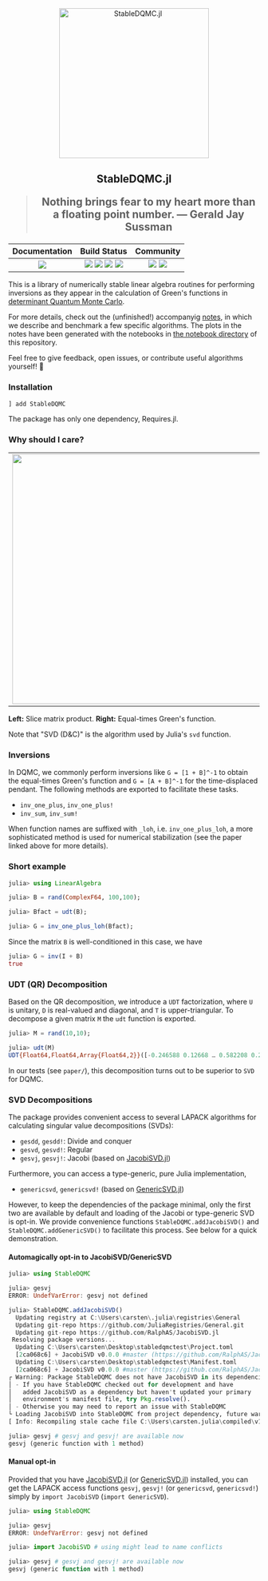 <div align="center">
  <a href="https://crstnbr.github.io/StableDQMC.jl/dev">
    <img src="https://raw.githubusercontent.com/crstnbr/StableDQMC.jl/master/docs/src/assets/logo.png" alt="StableDQMC.jl" width="300">
  </a>
</div>

<h2 align="center">StableDQMC.jl
<p align="center">
  <blockquote>Nothing brings fear to my heart more than a floating point number. — Gerald Jay Sussman</blockquote>
</p>
</h2>

| **Documentation**                                                               | **Build Status**                                                                                |  **Community**                                                                                |
|:-------------------------------------------------------------------------------:|:-----------------------------------------------------------------------------------------------:|:-----------------------------------------------------------------------------------------------:|
| [![][docs-dev-img]][docs-dev-url] | ![][lifecycle-img] [![][github-ci-img]][github-ci-url] [![][codecov-img]][codecov-url] [![][pkgeval-img]][pkgeval-url] | [![][slack-img]][slack-url] [![][license-img]][license-url] |

[docs-dev-img]: https://img.shields.io/badge/docs-dev-blue.svg
[docs-dev-url]: https://crstnbr.github.io/StableDQMC.jl/dev
[github-ci-img]: https://github.com/crstnbr/StableDQMC.jl/workflows/Run%20tests/badge.svg
[github-ci-url]: https://github.com/crstnbr/StableDQMC.jl/actions?query=workflow%3A%22Run+tests%22
[codecov-img]: https://img.shields.io/codecov/c/github/crstnbr/StableDQMC.jl/master.svg?label=codecov
[codecov-url]: http://codecov.io/github/crstnbr/StableDQMC.jl?branch=master

[pkgeval-img]: https://juliaci.github.io/NanosoldierReports/pkgeval_badges/S/StableDQMC.svg
[pkgeval-url]: https://juliaci.github.io/NanosoldierReports/pkgeval_badges/report.html

[slack-url]: https://slackinvite.julialang.org/
[slack-img]: https://img.shields.io/badge/chat-on%20slack-yellow.svg
[license-img]: https://img.shields.io/badge/License-MIT-red.svg
[license-url]: https://opensource.org/licenses/MIT

[lifecycle-img]: https://img.shields.io/badge/lifecycle-stable-blue.svg

This is a library of numerically stable linear algebra routines for performing inversions as they appear in the calculation of Green's functions in [determinant Quantum Monte Carlo](https://en.wikipedia.org/wiki/Quantum_Monte_Carlo).

For more details, check out the (unfinished!) accompanyig [notes](https://github.com/crstnbr/StableDQMC.jl/raw/master/paper/stabilization.pdf), in which we describe and benchmark a few specific algorithms. The plots in the notes have been generated with the notebooks in [the notebook directory](https://github.com/crstnbr/StableDQMC.jl/tree/master/notebooks) of this repository.

Feel free to give feedback, open issues, or contribute useful algorithms yourself! 🙂

### Installation

```
] add StableDQMC
```

The package has only one dependency, Requires.jl.

### Why should I care?

<table>
  <tr>
    <td><img src="paper/figures/naive_vs_stable.png" width=500px></td>
    <td><img src="paper/figures/decomp_comparison_simple.png" width=500px></td>
  </tr>
</table>

**Left:** Slice matrix product. **Right:** Equal-times Green's function.

Note that "SVD (D&C)" is the algorithm used by Julia's `svd` function.

### Inversions

In DQMC, we commonly perform inversions like `G = [1 + B]^-1` to obtain the equal-times Green's function and `G = [A + B]^-1` for the time-displaced pendant. The following methods are exported to facilitate these tasks.

- `inv_one_plus`, `inv_one_plus!`
- `inv_sum`, `inv_sum!`

When function names are suffixed with `_loh`, i.e. `inv_one_plus_loh`, a more sophisticated method is used for numerical stabilization (see the paper linked above for more details).

### Short example

```julia
julia> using LinearAlgebra

julia> B = rand(ComplexF64, 100,100);

julia> Bfact = udt(B);

julia> G = inv_one_plus_loh(Bfact);
```

Since the matrix `B` is well-conditioned in this case, we have

```julia
julia> G ≈ inv(I + B)
true
```

### UDT (QR) Decomposition

Based on the QR decomposition, we introduce a `UDT` factorization, where `U` is unitary, `D` is real-valued and diagonal, and `T` is upper-triangular. To decompose a given matrix `M` the `udt` function is exported.

```julia
julia> M = rand(10,10);

julia> udt(M)
UDT{Float64,Float64,Array{Float64,2}}([-0.246588 0.12668 … 0.582208 0.206435; -0.373953 -0.300804 … 0.152994 0.0523203; … ; -0.214686 -0.403362 … -0.124248 -0.390502; -0.40412 -0.147009 … 0.1839 0.197964], [2.15087, 1.47129, 1.14085, 0.911765, 0.850504, 0.620149, 0.545588, 0.412213, 0.305983, 0.148787], [-0.597235 -1.0 … -0.678767 -0.59054; -0.385741 0.0 … -1.0 -0.361263; … ; 0.0 0.0 … 0.0 0.0; 0.0 0.0 … 0.0 0.0])
```

In our tests (see `paper/`), this decomposition turns out to be superior to `SVD` for DQMC.

### SVD Decompositions

The package provides convenient access to several LAPACK algorithms for calculating singular value decompositions (SVDs):

* `gesdd`, `gesdd!`: Divide and conquer
* `gesvd`, `gesvd!`: Regular
* `gesvj`, `gesvj!`: Jacobi (based on [JacobiSVD.jl](https://github.com/RalphAS/JacobiSVD.jl))

Furthermore, you can access a type-generic, pure Julia implementation,

* `genericsvd`, `genericsvd!` (based on [GenericSVD.jl](https://github.com/JuliaLinearAlgebra/GenericSVD.jl))

However, to keep the dependencies of the package minimal, only the first two are available by default and loading of the Jacobi or type-generic SVD is opt-in. We provide convenience functions `StableDQMC.addJacobiSVD()` and `StableDQMC.addGenericSVD()` to facilitate this process. See below for a quick demonstration.

####  Automagically opt-in to JacobiSVD/GenericSVD

```julia
julia> using StableDQMC

julia> gesvj
ERROR: UndefVarError: gesvj not defined

julia> StableDQMC.addJacobiSVD()
  Updating registry at C:\Users\carsten\.julia\registries\General
  Updating git-repo https://github.com/JuliaRegistries/General.git
  Updating git-repo https://github.com/RalphAS/JacobiSVD.jl
 Resolving package versions...
  Updating C:\Users\carsten\Desktop\stabledqmctest\Project.toml
  [2ca068c6] + JacobiSVD v0.0.0 #master (https://github.com/RalphAS/JacobiSVD.jl)
  Updating C:\Users\carsten\Desktop\stabledqmctest\Manifest.toml
  [2ca068c6] + JacobiSVD v0.0.0 #master (https://github.com/RalphAS/JacobiSVD.jl)
┌ Warning: Package StableDQMC does not have JacobiSVD in its dependencies:
│ - If you have StableDQMC checked out for development and have
│   added JacobiSVD as a dependency but haven't updated your primary
│   environment's manifest file, try Pkg.resolve().
│ - Otherwise you may need to report an issue with StableDQMC
└ Loading JacobiSVD into StableDQMC from project dependency, future warnings for StableDQMC are suppressed.
[ Info: Recompiling stale cache file C:\Users\carsten.julia\compiled\v1.1\JacobiSVD\Frhox.ji for JacobiSVD [2ca068c6-2156-5cf0-8317-c67edf277a2c]

julia> gesvj # gesvj and gesvj! are available now
gesvj (generic function with 1 method)

```

#### Manual opt-in

Provided that you have [JacobiSVD.jl](https://github.com/RalphAS/JacobiSVD.jl) (or [GenericSVD.jl](https://github.com/JuliaLinearAlgebra/GenericSVD.jl)) installed, you can get the LAPACK access functions `gesvj`, `gesvj!` (or `genericsvd`, `genericsvd!`) simply by `import JacobiSVD` (`import GenericSVD`).

```julia
julia> using StableDQMC

julia> gesvj
ERROR: UndefVarError: gesvj not defined

julia> import JacobiSVD # using might lead to name conflicts

julia> gesvj # gesvj and gesvj! are available now
gesvj (generic function with 1 method)
```
